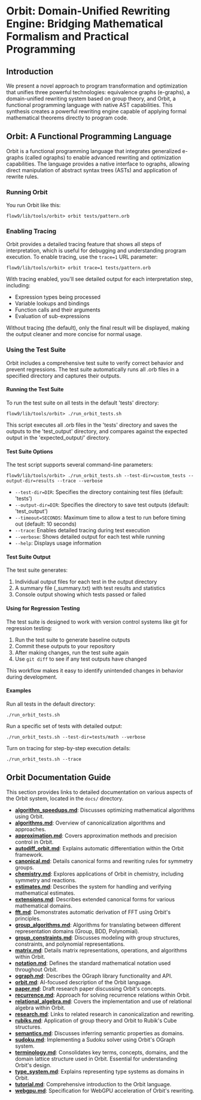 # Orbit: Domain-Unified Rewriting Engine: Bridging Mathematical Formalism and Practical Programming

## Introduction

We present a novel approach to program transformation and optimization that unifies three powerful technologies: equivalence graphs (e-graphs), a domain-unified rewriting system based on group theory, and Orbit, a functional programming language with native AST capabilities. This synthesis creates a powerful rewriting engine capable of applying formal mathematical theorems directly to program code.

## Orbit: A Functional Programming Language

Orbit is a functional programming language that integrates generalized e-graphs (called ographs) to enable advanced rewriting and optimization capabilities. The language provides a native interface to ographs, allowing direct manipulation of abstract syntax trees (ASTs) and application of rewrite rules.

### Running Orbit

You run Orbit like this:

```
flow9/lib/tools/orbit> orbit tests/pattern.orb
```

### Enabling Tracing

Orbit provides a detailed tracing feature that shows all steps of interpretation, which is useful for debugging and understanding program execution. To enable tracing, use the `trace=1` URL parameter:

```
flow9/lib/tools/orbit> orbit trace=1 tests/pattern.orb
```

With tracing enabled, you'll see detailed output for each interpretation step, including:
- Expression types being processed
- Variable lookups and bindings
- Function calls and their arguments
- Evaluation of sub-expressions

Without tracing (the default), only the final result will be displayed, making the output cleaner and more concise for normal usage.

### Using the Test Suite

Orbit includes a comprehensive test suite to verify correct behavior and prevent regressions. The test suite automatically runs all .orb files in a specified directory and captures their outputs.

#### Running the Test Suite

To run the test suite on all tests in the default 'tests' directory:

```
flow9/lib/tools/orbit> ./run_orbit_tests.sh
```

This script executes all .orb files in the 'tests' directory and saves the outputs to the 'test_output' directory, and compares against the expected output in the 'expected_output/' directory.

#### Test Suite Options

The test script supports several command-line parameters:

```
flow9/lib/tools/orbit> ./run_orbit_tests.sh --test-dir=custom_tests --output-dir=results --trace --verbose
```

- `--test-dir=DIR`: Specifies the directory containing test files (default: 'tests')
- `--output-dir=DIR`: Specifies the directory to save test outputs (default: 'test_output')
- `--timeout=SECONDS`: Maximum time to allow a test to run before timing out (default: 10 seconds)
- `--trace`: Enables detailed tracing during test execution
- `--verbose`: Shows detailed output for each test while running
- `--help`: Displays usage information

#### Test Suite Output

The test suite generates:

1. Individual output files for each test in the output directory
2. A summary file (_summary.txt) with test results and statistics
3. Console output showing which tests passed or failed

#### Using for Regression Testing

The test suite is designed to work with version control systems like git for regression testing:

1. Run the test suite to generate baseline outputs
2. Commit these outputs to your repository
3. After making changes, run the test suite again
4. Use `git diff` to see if any test outputs have changed

This workflow makes it easy to identify unintended changes in behavior during development.

#### Examples

Run all tests in the default directory:
```
./run_orbit_tests.sh
```

Run a specific set of tests with detailed output:
```
./run_orbit_tests.sh --test-dir=tests/math --verbose
```

Turn on tracing for step-by-step execution details:
```
./run_orbit_tests.sh --trace
```

## Orbit Documentation Guide

This section provides links to detailed documentation on various aspects of the Orbit system, located in the `docs/` directory.

- **[algorithm_speedups.md](docs/algorithm_speedups.md)**: Discusses optimizing mathematical algorithms using Orbit.
- **[algorithms.md](docs/algorithms.md)**: Overview of canonicalization algorithms and approaches.
- **[approximation.md](docs/approximation.md)**: Covers approximation methods and precision control in Orbit.
- **[autodiff_orbit.md](docs/autodiff_orbit.md)**: Explains automatic differentiation within the Orbit framework.
- **[canonical.md](docs/canonical.md)**: Details canonical forms and rewriting rules for symmetry groups.
- **[chemistry.md](docs/chemistry.md)**: Explores applications of Orbit in chemistry, including symmetry and reactions.
- **[estimates.md](docs/estimates.md)**: Describes the system for handling and verifying mathematical estimates.
- **[extensions.md](docs/extensions.md)**: Describes extended canonical forms for various mathematical domains.
- **[fft.md](docs/fft.md)**: Demonstrates automatic derivation of FFT using Orbit's principles.
- **[group_algorithms.md](docs/group_algorithms.md)**: Algorithms for translating between different representation domains (Group, BDD, Polynomial).
- **[group_constraints.md](docs/group_constraints.md)**: Discusses modeling with group structures, constraints, and polynomial representations.
- **[matrix.md](docs/matrix.md)**: Details matrix representations, operations, and algorithms within Orbit.
- **[notation.md](docs/notation.md)**: Defines the standard mathematical notation used throughout Orbit.
- **[ograph.md](docs/ograph.md)**: Describes the OGraph library functionality and API.
- **[orbit.md](docs/orbit.md)**: AI-focused description of the Orbit language.
- **[paper.md](docs/paper.md)**: Draft research paper discussing Orbit's concepts.
- **[recurrence.md](docs/recurrence.md)**: Approach for solving recurrence relations within Orbit.
- **[relational_algebra.md](docs/relational_algebra.md)**: Covers the implementation and use of relational algebra within Orbit.
- **[research.md](docs/research.md)**: Links to related research in canonicalization and rewriting.
- **[rubiks.md](docs/rubiks.md)**: Application of group theory and Orbit to Rubik's Cube structures.
- **[semantics.md](docs/semantics.md)**: Discusses inferring semantic properties as domains.
- **[sudoku.md](docs/sudoku.md)**: Implementing a Sudoku solver using Orbit's OGraph system.
- **[terminology.md](docs/terminology.md)**: Consolidates key terms, concepts, domains, and the domain lattice structure used in Orbit. Essential for understanding Orbit's design.
- **[type_system.md](docs/type_system.md)**: Explains representing type systems as domains in Orbit.
- **[tutorial.md](docs/tutorial.md)**: Comprehensive introduction to the Orbit language.
- **[webgpu.md](docs/webgpu.md)**: Specification for WebGPU acceleration of Orbit's rewriting.
